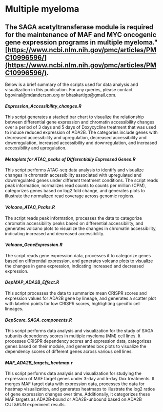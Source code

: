 # Multiple myeloma

## The SAGA acetyltransferase module is required for the maintenance of MAF and MYC oncogenic gene expression programs in multiple myeloma." [https://www.ncbi.nlm.nih.gov/pmc/articles/PMC10996596/](https://www.ncbi.nlm.nih.gov/pmc/articles/PMC10996596/).

Below is a brief summary of the scripts used for data analysis and visualization in this publication. For any queries, please contact bgovinal@mdanderson.org or bhaskartigp@gmail.com.

#### *Expression_Accessibility_changes.R*
This script generates a stacked bar chart to visualize the relationship between differential gene expression and chromatin accessibility changes over a period of 3 days and 5 days of Doxycycline treatment that was used to induce reduced expression of ADA2B. The categories include genes with decreased accessibility and upregulation, decreased accessibility and downregulation, increased accessibility and downregulation, and increased accessibility and upregulation.

#### *Metaplots for ATAC_peaks of Differentially Expressed Genes.R*
This script performs ATAC-seq data analysis to identify and visualize changes in chromatin accessibility associated with upregulated and downregulated genes under different treatment conditions. The script reads peak information, normalizes read counts to counts per million (CPM), categorizes genes based on log2 fold change, and generates plots to illustrate the normalized read coverage across genomic regions.

#### *Volcano_ATAC_Peaks.R*
The script reads peak information, processes the data to categorize chromatin accessibility peaks based on differential accessibility, and generates volcano plots to visualize the changes in chromatin accessibility, indicating increased and decreased accessibility.

#### *Volcano_GeneExpression.R*
The script reads gene expression data, processes it to categorize genes based on differential expression, and generates volcano plots to visualize the changes in gene expression, indicating increased and decreased expression.

#### *DepMAP_ADA2B_Effect.R*
This script processes the data to summarize mean CRISPR scores and expression values for ADA2B gene by lineage, and generates a scatter plot with labeled points for low CRISPR scores, highlighting specific cell lineages.


#### *DepScore_SAGA_components.R*
This script performs data analysis and visualization for the study of SAGA subunits dependency scores in multiple myeloma (MM) cell lines. It processes CRISPR dependency scores and expression data, categorizes genes based on their module, and generates box plots to visualize the dependency scores of different genes across various cell lines. 

#### *MAF_ADA2B_targets_heatmap.r*
This script performs data analysis and visualization for studying the expression of MAF target genes under 3-day and 5-day Dox treatments. It merges MAF target data with expression data, processes the data for heatmap visualization, and generates heatmaps to illustrate the log2 ratios of gene expression changes over time. Additionally, it categorizes these MAF targets as ADA2B-bound or ADA2B-unbound based on ADA2B CUT&RUN experiment results.



